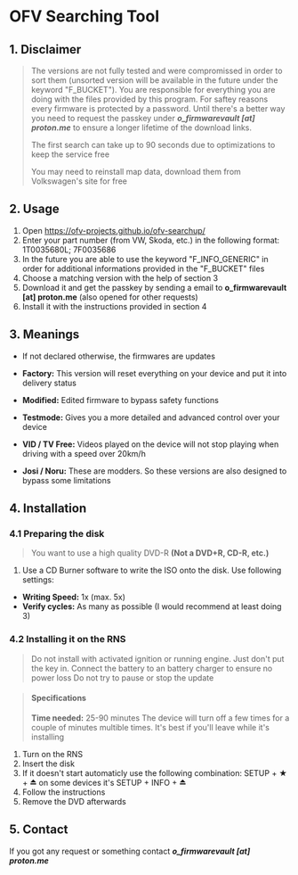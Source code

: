 # OFV Searching Tool


## 1. Disclaimer
> The versions are not fully tested and were compromissed in order to sort them (unsorted version will be available in the future under the keyword "F_BUCKET"). You are responsible for everything you are doing with the files provided by this program.
> For saftey reasons every firmware is protected by a password. Until there's a better way you need to request the passkey under ***o_firmwarevault [at] proton.me*** to ensure a longer lifetime of the download links.
>
> The first search can take up to 90 seconds due to optimizations to keep the service free
>
> You may need to reinstall map data, download them from Volkswagen's site for free

## 2. Usage
1. Open https://ofv-projects.github.io/ofv-searchup/
2. Enter your part number (from VW, Skoda, etc.) in the following format: 1T0035680L; 7F0035686
3. In the future you are able to use the keyword "F_INFO_GENERIC" in order for additional informations provided in the "F_BUCKET" files
4. Choose a matching version with the help of section 3
5. Download it and get the passkey by sending a email to **o_firmwarevault [at] proton.me** (also opened for other requests)
6. Install it with the instructions provided in section 4

## 3. Meanings

- If not declared otherwise, the firmwares are updates

- **Factory:** This version will reset everything on your device and put it into delivery status
- **Modified:** Edited firmware to bypass safety functions
- **Testmode:** Gives you a more detailed and advanced control over your device
- **VID / TV Free:** Videos played on the device will not stop playing when driving with a speed over 20km/h
- **Josi / Noru:** These are modders. So these versions are also designed to bypass some limitations

## 4. Installation
### 4.1 Preparing the disk
> You want to use a high quality DVD-R __(Not a DVD+R, CD-R, etc.)__

1. Use a CD Burner software to write the ISO onto the disk. Use following settings:
  - **Writing Speed:** 1x (max. 5x)
  - **Verify cycles:** As many as possible (I would recommend at least doing 3)

### 4.2 Installing it on the RNS
> Do not install with activated ignition or running engine. Just don't put the key in.
> Connect the battery to an battery charger to ensure no power loss
> Do not try to pause or stop the update

> #### Specifications
> **Time needed:** 25-90 minutes
> The device will turn off a few times for a couple of minutes multible times. It's best if you'll leave while it's installing

1. Turn on the RNS
2. Insert the disk
3. If it doesn't start automaticly use the following combination: SETUP + ★ + ⏏ on some devices it's SETUP + INFO + ⏏
4. Follow the instructions
5. Remove the DVD afterwards


## 5. Contact
If you got any request or something contact ***o_firmwarevault [at] proton.me***
